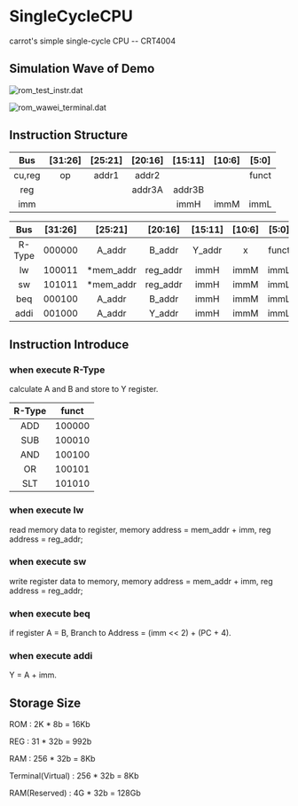 # SingleCycleCPU

carrot's simple single-cycle CPU -- CRT4004

## Simulation Wave of Demo

![rom_test_instr.dat](https://raw.githubusercontent.com/CRThu/SingleCycleCPU/master/img/rom_test_instr_compressed.png)

![rom_wawei_terminal.dat](https://raw.githubusercontent.com/CRThu/SingleCycleCPU/master/img/rom_wawei_terminal_compressed.png)

## Instruction Structure

| Bus     | [31:26] | [25:21]   | [20:16]  | [15:11] | [10:6] | [5:0]  |
| :-----: | :-----: | :-------: | :------: | :-----: | :----: | :----: |
| cu,reg  | op      | addr1     | addr2    |         |        | funct  |
| reg     |         |           | addr3A   | addr3B  |        |        |
| imm     |         |           |          | immH    | immM   | immL   |

| Bus     | [31:26] | [25:21]   | [20:16]  | [15:11] | [10:6] | [5:0]  |
| :-----: | :-----: | :-------: | :------: | :-----: | :----: | :----: |
| R-Type  | 000000  | A_addr    | B_addr   | Y_addr  | x      | funct  |
| lw      | 100011  | *mem_addr | reg_addr | immH    | immM   | immL   |
| sw      | 101011  | *mem_addr | reg_addr | immH    | immM   | immL   |
| beq     | 000100  | A_addr    | B_addr   | immH    | immM   | immL   |
| addi    | 001000  | A_addr    | Y_addr   | immH    | immM   | immL   |

## Instruction Introduce

### when execute R-Type

calculate A and B and store to Y register.

| R-Type | funct  |
| :----: | :----: |
| ADD    | 100000 |
| SUB    | 100010 |
| AND    | 100100 |
| OR     | 100101 |
| SLT    | 101010 |

### when execute lw

read memory data to register, memory address = mem_addr + imm, reg address = reg_addr;

### when execute sw

write register data to memory, memory address = mem_addr + imm, reg address = reg_addr;

### when execute beq

if register A = B, Branch to Address = (imm << 2) + (PC + 4).

### when execute addi

Y = A + imm.

## Storage Size

ROM : 2K * 8b = 16Kb

REG : 31 * 32b = 992b

RAM : 256 * 32b = 8Kb

Terminal(Virtual) : 256 * 32b = 8Kb

RAM(Reserved) : 4G * 32b = 128Gb
